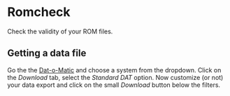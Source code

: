 # Romcheck

Check the validity of your ROM files.

## Getting a data file

Go the the [Dat-o-Matic](http://datomatic.no-intro.org/) and choose
a system from the dropdown. Click on the _Download_ tab, select the
_Standard DAT_ option. Now customize (or not) your data export and
click on the small _Download_ button below the filters.
